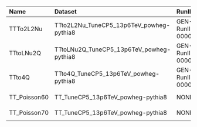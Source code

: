 | Name         | Dataset                                  | RunIII2024Summer24 Request          | Status                            |
|:-------------|:-----------------------------------------|:------------------------------------|:----------------------------------|
| TTTo2L2Nu    | TTto2L2Nu_TuneCP5_13p6TeV_powheg-pythia8 | GEN-RunIII2024Summer24wmLHEGS-00006 | $${\color{green}\textbf{DONE}}$$  |
| TTtoLNu2Q    | TTtoLNu2Q_TuneCP5_13p6TeV_powheg-pythia8 | GEN-RunIII2024Summer24wmLHEGS-00001 | $${\color{green}\textbf{DONE}}$$  |
| TTto4Q       | TTto4Q_TuneCP5_13p6TeV_powheg-pythia8    | GEN-RunIII2024Summer24wmLHEGS-00004 | $${\color{green}\textbf{DONE}}$$  |
| TT_Poisson60 | TT_TuneCP5_13p6TeV_powheg-pythia8        | NONE                                | $${\color{red}\textbf{MISSING}}$$ |
| TT_Poisson70 | TT_TuneCP5_13p6TeV_powheg-pythia8        | NONE                                | $${\color{red}\textbf{MISSING}}$$ |